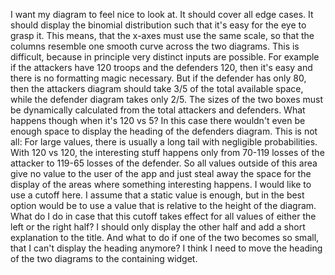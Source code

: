 I want my diagram to feel nice to look at. It should cover all edge cases. It should display the binomial distribution
such that it's easy for the eye to grasp it. This means, that the x-axes must use the same scale, so that the columns
resemble one smooth curve across the two diagrams. This is difficult, because in principle very distinct inputs are
possible. For example if the attackers have 120 troops and the defenders 120, then it's easy and there is no formatting
magic necessary. But if the defender has only 80, then the attackers diagram should take 3/5 of the total available
space, while the defender diagram takes only 2/5. The sizes of the two boxes must be dynamically calculated from the
total attackers and defenders. What happens though when it's 120 vs 5? In this case there wouldn't even be enough space
to display the heading of the defenders diagram.
This is not all: For large values, there is usually a long tail with negligible probabilities. With 120 vs 120, the
interesting stuff happens only from 70-119 losses of the attacker to 119-65 losses of the defender. So all values
outside of this area give no value to the user of the app and just steal away the space for the display of the areas
where something interesting happens. I would like to use a cutoff here. I assume that a static value is enough, but in
the best option would be to use a value that is relative to the height of the diagram.
What do I do in case that this cutoff takes effect for all values of either the left or the right half? I should only
display the other half and add a short explanation to the title. And what to do if one of the two becomes so small, that
I can't display the heading anymore? I think I need to move the heading of the two diagrams to the containing widget. 